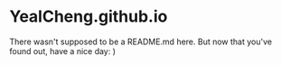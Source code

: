 # YealCheng.github.io
There wasn't supposed to be a README.md here. But now that you've found out, have a nice day: )
